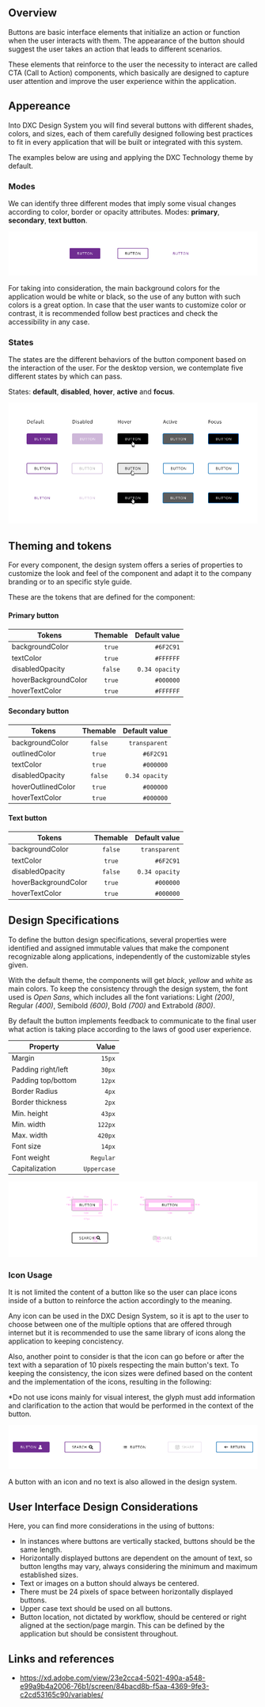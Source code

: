## Overview

Buttons are basic interface elements that initialize an action or function when the user interacts with them. The appearance of the button should suggest the user takes an action that leads to different scenarios.

These elements that reinforce to the user the necessity to interact are called CTA (Call to Action) components, which basically are designed to capture user attention and improve the user experience within the application.

## Appereance

Into DXC Design System you will find several buttons with different shades, colors, and sizes, each of them carefully designed following best practices to fit in every application that will be built or integrated with this system.

The examples below are using and applying the DXC Technology theme by default.

### Modes

We can identify three different modes that imply some visual changes according to color, border or opacity attributes.
Modes: __primary__, __secondary__, __text button__.

![Button modes example](images/button_modes.png)

For taking into consideration, the main background colors for the application would be white or black, so the use of any button with such colors is a great option. In case that the user wants to customize color or contrast, it is recommended follow best practices and check the accessibility in any case.

### States

The states are the different behaviors of the button component based on the interaction of the user.
For the desktop version, we contemplate five different states by which can pass.

States: __default__, __disabled__, __hover__, __active__ and __focus__.  

![Button state example](images/button_states.png)

## Theming and tokens

For every component, the design system offers a series of properties to customize the look and feel of the component and adapt it to the company branding or to an specific style guide.

These are the tokens that are defined for the component:

#### Primary button

| Tokens        | Themable      | Default value |
| ------------- |:-------------:| -------------:| 
| backgroundColor      | `true` | `#6F2C91`|
| textColor      | `true` | `#FFFFFF`  |
| disabledOpacity | `false`     | `0.34 opacity`  |
| hoverBackgroundColor | `true`     | `#000000`  |
| hoverTextColor | `true`     | `#FFFFFF`  |

#### Secondary button

| Tokens        | Themable      | Default value |
| ------------- |:-------------:| -------------:|
| backgroundColor      | `false` | `transparent` |
| outlinedColor      | `true` | `#6F2C91`  |
| textColor | `true`     | `#000000`  |
| disabledOpacity | `false`     | `0.34 opacity`  |
| hoverOutlinedColor | `true`     | `#000000`  |
| hoverTextColor | `true`     | `#000000`  |

#### Text button

| Tokens        | Themable      | Default value |
| ------------- |:-------------:| -------------:|
| backgroundColor      | `false` | `transparent` |
| textColor | `true`     | `#6F2C91`  |
| disabledOpacity | `false`     | `0.34 opacity`  |
| hoverBackgroundColor | `true`     | `#000000`  |
| hoverTextColor | `true`     | `#000000`  |

## Design Specifications

To define the button design specifications, several properties were identified and assigned immutable values ​​that make the component recognizable along applications, independently of the customizable styles given.

With the default theme, the components will get *black*, *yellow* and *white* as main colors.
To keep the consistency through the design system, the font used is *Open Sans*, which includes all the font variations: Light *(200)*, Regular *(400)*, Semibold *(600)*, Bold *(700)* and Extrabold *(800)*.

By default the button implements feedback to communicate to the final user what action is taking place according to the laws of good user experience.

| Property           | Value|
|--------------------|------:|
| Margin            | `15px` |
| Padding right/left | `30px` |
| Padding top/bottom | `12px` |
| Border Radius | `4px` |
| Border thickness| `2px` |
| Min. height| `43px` |
| Min. width| `122px` |
| Max. width| `420px` |
| Font size| `14px` |
| Font weight| `Regular` |
| Capitalization | `Uppercase` |

![Button specification](images/button_specs.png)

### Icon Usage

It is not limited the content of a button like so the user can place icons inside of a button to reinforce the action accordingly to the meaning.

Any icon can be used in the DXC Design System, so it is apt to the user to choose between one of the multiple options that are offered through internet but it is recommended to use the same library of icons along the application to keeping concistency.

Also, another point to consider is that the icon can go before or after the text with a separation of 10 pixels respecting the main button's text. To keeping the consistency, the icon sizes were defined based on the content and the implementation of the icons, resulting in the following:

*Do not use icons mainly for visual interest, the glyph must add information and clarification to the action that would be performed in the context of the button.

![Button with icon examples](images/button_icon.png)

A button with an icon and no text is also allowed in the design system.


## User Interface Design Considerations

Here, you can find more considerations in the using of buttons:

- In instances where buttons are vertically stacked, buttons should be the same length.
- Horizontally displayed buttons are dependent on the amount of text, so button lengths may vary, always considering the minimum and maximum established sizes.
- Text or images on a button should always be centered.
- There must be 24 pixels of space between horizontally displayed buttons.
- Upper case text should be used on all buttons.
- Button location, not dictated by workflow, should be centered or right aligned at the section/page margin. This can be defined by the application but should be consistent throughout.

## Links and references

- https://xd.adobe.com/view/23e2cca4-5021-490a-a548-e99a9b4a2006-76b1/screen/84bacd8b-f5aa-4369-9fe3-c2cd53165c90/variables/
